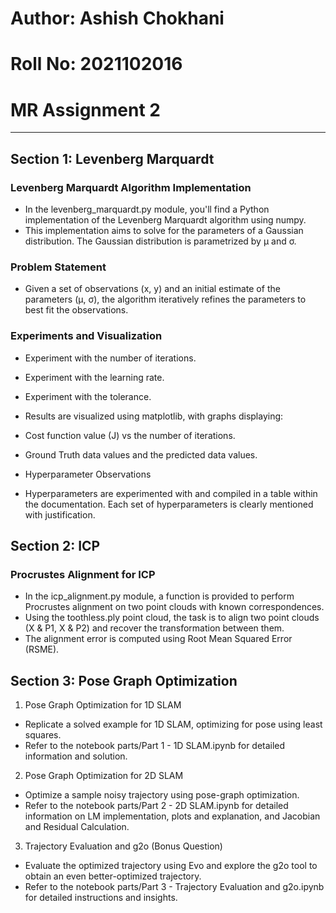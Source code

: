 # Author: Ashish Chokhani
# Roll No: 2021102016
# MR Assignment 2

---
## Section 1: Levenberg Marquardt
### Levenberg Marquardt Algorithm Implementation
- In the levenberg_marquardt.py module, you'll find a Python implementation of the Levenberg Marquardt algorithm using numpy.
- This implementation aims to solve for the parameters of a Gaussian distribution. The Gaussian distribution is parametrized by μ and σ.

### Problem Statement
- Given a set of observations (x, y) and an initial estimate of the parameters (μ, σ), the algorithm iteratively refines the parameters to best fit the observations.

### Experiments and Visualization
- Experiment with the number of iterations.
- Experiment with the learning rate.
- Experiment with the tolerance.
- Results are visualized using matplotlib, with graphs displaying:

- Cost function value (J) vs the number of iterations.
- Ground Truth data values and the predicted data values.
- Hyperparameter Observations
- Hyperparameters are experimented with and compiled in a table within the documentation. Each set of hyperparameters is clearly mentioned with justification.

## Section 2: ICP
### Procrustes Alignment for ICP
- In the icp_alignment.py module, a function is provided to perform Procrustes alignment on two point clouds with known correspondences.
- Using the toothless.ply point cloud, the task is to align two point clouds (X & P1, X & P2) and recover the transformation between them.
- The alignment error is computed using Root Mean Squared Error (RSME).

## Section 3: Pose Graph Optimization
1. Pose Graph Optimization for 1D SLAM
- Replicate a solved example for 1D SLAM, optimizing for pose using least squares.
- Refer to the notebook parts/Part 1 - 1D SLAM.ipynb for detailed information and solution.

2. Pose Graph Optimization for 2D SLAM
- Optimize a sample noisy trajectory using pose-graph optimization.
- Refer to the notebook parts/Part 2 - 2D SLAM.ipynb for detailed information on LM implementation, plots and explanation, and Jacobian and Residual Calculation.

3. Trajectory Evaluation and g2o (Bonus Question)
- Evaluate the optimized trajectory using Evo and explore the g2o tool to obtain an even better-optimized trajectory.
- Refer to the notebook parts/Part 3 - Trajectory Evaluation and g2o.ipynb for detailed instructions and insights.
